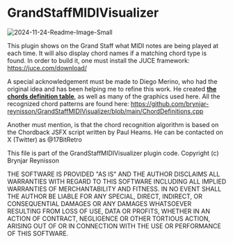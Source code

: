 # GrandStaffMIDIVisualizer

![2024-11-24-Readme-Image-Small](https://github.com/user-attachments/assets/18f34722-4248-4099-91fc-69e6a54ab7ec)

This plugin shows on the Grand Staff what MIDI notes are being played at each time. It will also display chord names if a matching chord type is found. In order to build it, one must install the JUCE framework: https://juce.com/download/

A special acknowledgement must be made to Diego Merino, who had the original idea and has been helping me to refine this work. He created <ins>**the chords definition table**</ins>, as well as many of the graphics used here. All the recognized chord patterns are found here: https://github.com/brynjar-reynisson/GrandStaffMIDIVisualizer/blob/main/ChordDefinitions.cpp

Another must mention, is that the chord recognition algorithm is based on the Chordback JSFX script written by Paul Heams. He can be contacted on X (Twitter) as @17BitRetro

   This file is part of the GrandStaffMIDIVisualizer plugin code.
   Copyright (c) Brynjar Reynisson

   THE SOFTWARE IS PROVIDED "AS IS" AND THE AUTHOR DISCLAIMS ALL WARRANTIES WITH
   REGARD TO THIS SOFTWARE INCLUDING ALL IMPLIED WARRANTIES OF MERCHANTABILITY
   AND FITNESS. IN NO EVENT SHALL THE AUTHOR BE LIABLE FOR ANY SPECIAL, DIRECT,
   INDIRECT, OR CONSEQUENTIAL DAMAGES OR ANY DAMAGES WHATSOEVER RESULTING FROM
   LOSS OF USE, DATA OR PROFITS, WHETHER IN AN ACTION OF CONTRACT, NEGLIGENCE OR
   OTHER TORTIOUS ACTION, ARISING OUT OF OR IN CONNECTION WITH THE USE OR
   PERFORMANCE OF THIS SOFTWARE.

